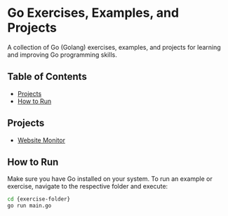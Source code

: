 # Go Exercises, Examples, and Projects

A collection of Go (Golang) exercises, examples, and projects for learning and improving Go programming skills.

## Table of Contents

- [Projects](#projects)
- [How to Run](#how-to-run)

## Projects

- [Website Monitor](website-connection/main.go)

## How to Run

Make sure you have Go installed on your system. To run an example or exercise, navigate to the respective folder and execute:

```sh
cd {exercise-folder}
go run main.go
```

